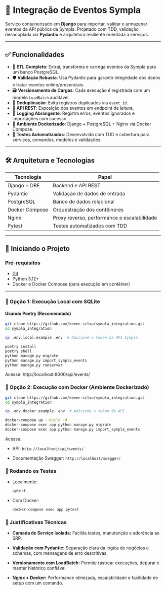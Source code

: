 # 🧩 Integração de Eventos Sympla

Serviço containerizado em **Django** para importar, validar e armazenar eventos da API pública da Sympla. Projetado com TDD, validação desacoplada via **Pydantic** e arquitetura resiliente orientada a serviços.

---

## ✅ Funcionalidades

- 🔄 **ETL Completo**: Extrai, transforma e carrega eventos da Sympla para um banco PostgreSQL.
- 🛡️ **Validação Robusta**: Usa Pydantic para garantir integridade dos dados e tratar eventos online/presenciais.
- 🗃️ **Versionamento de Cargas**: Cada execução é registrada com um modelo `LoadBatch` auditável.
- 🚫 **Deduplicação**: Evita registros duplicados via `event_id`.
- 🧾 **API REST**: Exposição dos eventos em endpoint de leitura.
- 📄 **Logging Abrangente**: Registra erros, eventos ignorados e importações com sucesso.
- 🐳 **Ambiente Dockerizado**: Django + PostgreSQL + Nginx via Docker Compose.
- 🧪 **Testes Automatizados**: Desenvolvido com TDD e cobertura para serviços, comandos, modelos e validações.

---

## 🛠️ Arquitetura e Tecnologias

| Tecnologia     | Papel                                           |
|----------------|--------------------------------------------------|
| Django + DRF   | Backend e API REST                              |
| Pydantic       | Validação de dados de entrada                   |
| PostgreSQL     | Banco de dados relacional                       |
| Docker Compose | Orquestração dos contêineres                    |
| Nginx          | Proxy reverso, performance e escalabilidade     |
| Pytest         | Testes automatizados com TDD                    |

---

## 🚀 Iniciando o Projeto

### Pré-requisitos

- [Git](https://git-scm.com/)
- Python 3.12+
- Docker e Docker Compose (para execução em contêiner)

---

### 🔧 Opção 1: Execução Local com SQLite

#### Usando Poetry (Recomendado)

```bash
git clone https://github.com/keven-silva/sympla_integration.git
cd sympla_integration

cp .env.local.example .env  # Adicione o token da API Sympla

poetry install
poetry shell
python manage.py migrate
python manage.py import_sympla_events
python manage.py runserver
```
Acesse: http://localhost:8000/api/events/

### 🐳 Opção 2: Execução com Docker (Ambiente Dockerizado)

```bash
git clone https://github.com/keven-silva/sympla_integration.git
cd sympla_integration

cp .env.docker.example .env  # Adicione o token da API

docker-compose up --build -d
docker-compose exec app python manage.py migrate
docker-compose exec app python manage.py import_sympla_events
```
Acesse:

  - API: `http://localhost/api/events/`

  - Documentação Swagger: `http://localhost/swagger/`

### 🧪 Rodando os Testes

  - Localmente:
    ```bash
    pytest
    ```
  - Com Docker:
    ```bash
    docker-compose exec app pytest
    ```

### 🧠 Justificativas Técnicas

- **Camada de Serviço Isolada:** Facilita testes, manutenção e aderência ao SRP.

- **Validação com Pydantic:** Separação clara da lógica de negócios e schemas, com mensagens de erro descritivas.

- **Versionamento com LoadBatch:** Permite rastrear execuções, depurar e manter histórico confiável.

- **Nginx + Docker:** Performance otimizada, escalabilidade e facilidade de setup com um comando.